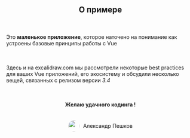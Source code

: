 <div style="display: flex; gap: 20px; flex-direction: column; align-items: center;">
  <h2>О примере</h2>

  Это __маленькое приложение__, которое наточено на понимание как устроены базовые принципы работы с Vue

  Здесь и на excalidraw.com мы рассмотрели некоторые best practices для ваших Vue приложений, его экосистему и обсудили несколько вещей, связанных с релизом версии *3.4*

  __Желаю удачного кодинга !__

  <div style="display: flex; align-items: center; gap: 10px">
    <img src="https://avatars.githubusercontent.com/u/121057011?v=4" style="width: 30px; border-radius: 50%" />
    <span style="font-size: 14px">Александр Пешков</span>
  </div>
</div>
